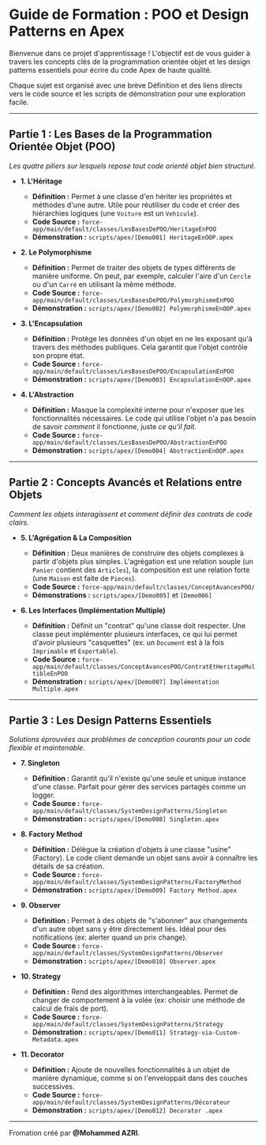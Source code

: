 # Guide de Formation : POO et Design Patterns en Apex

Bienvenue dans ce projet d'apprentissage ! L'objectif est de vous guider à travers les concepts clés de la programmation orientée objet et les design patterns essentiels pour écrire du code Apex de haute qualité.

Chaque sujet est organisé avec une brève Définition et des liens directs vers le code source et les scripts de démonstration pour une exploration facile.

---

## Partie 1 : Les Bases de la Programmation Orientée Objet (POO)

*Les quatre piliers sur lesquels repose tout code orienté objet bien structuré.*

- **1. L'Héritage**
  - **Définition :** Permet à une classe d'en hériter les propriétés et méthodes d'une autre. Utile pour réutiliser du code et créer des hiérarchies logiques (une `Voiture` est un `Vehicule`).
  - **Code Source :** `force-app/main/default/classes/LesBasesDePOO/HeritageEnPOO`
  - **Démonstration :** `scripts/apex/[Demo001] HeritageEnOOP.apex`

- **2. Le Polymorphisme**
  - **Définition :** Permet de traiter des objets de types différents de manière uniforme. On peut, par exemple, calculer l'aire d'un `Cercle` ou d'un `Carré` en utilisant la même méthode.
  - **Code Source :** `force-app/main/default/classes/LesBasesDePOO/PolymorphismeEnPOO`
  - **Démonstration :** `scripts/apex/[Demo002] PolymorphismeEnOOP.apex`

- **3. L'Encapsulation**
  - **Définition :** Protège les données d'un objet en ne les exposant qu'à travers des méthodes publiques. Cela garantit que l'objet contrôle son propre état.
  - **Code Source :** `force-app/main/default/classes/LesBasesDePOO/EncapsulationEnPOO`
  - **Démonstration :** `scripts/apex/[Demo003] EncapsulationEnOOP.apex`

- **4. L'Abstraction**
  - **Définition :** Masque la complexité interne pour n'exposer que les fonctionnalités nécessaires. Le code qui utilise l'objet n'a pas besoin de savoir *comment* il fonctionne, juste *ce qu'il fait*.
  - **Code Source :** `force-app/main/default/classes/LesBasesDePOO/AbstractionEnPOO`
  - **Démonstration :** `scripts/apex/[Demo004] AbstractionEnOOP.apex`

---

## Partie 2 : Concepts Avancés et Relations entre Objets

*Comment les objets interagissent et comment définir des contrats de code clairs.*

- **5. L'Agrégation & La Composition**
  - **Définition :** Deux manières de construire des objets complexes à partir d'objets plus simples. L'agrégation est une relation souple (un `Panier` contient des `Articles`), la composition est une relation forte (une `Maison` est faite de `Pieces`).
  - **Code Source :** `force-app/main/default/classes/ConceptAvancesPOO/`
  - **Démonstrations :** `scripts/apex/[Demo005]` et `[Demo006]`

- **6. Les Interfaces (Implémentation Multiple)**
  - **Définition :** Définit un "contrat" qu'une classe doit respecter. Une classe peut implémenter plusieurs interfaces, ce qui lui permet d'avoir plusieurs "casquettes" (ex: un `Document` est à la fois `Imprimable` et `Exportable`).
  - **Code Source :** `force-app/main/default/classes/ConceptAvancesPOO/ContratEtHeritageMultibleEnPOO`
  - **Démonstration :** `scripts/apex/[Demo007] Implémentation Multiple.apex`

---

## Partie 3 : Les Design Patterns Essentiels

*Solutions éprouvées aux problèmes de conception courants pour un code flexible et maintenable.*

- **7. Singleton**
  - **Définition :** Garantit qu'il n'existe qu'une seule et unique instance d'une classe. Parfait pour gérer des services partagés comme un logger.
  - **Code Source :** `force-app/main/default/classes/SystemDesignPatterns/Singleton`
  - **Démonstration :** `scripts/apex/[Demo008] Singleton.apex`

- **8. Factory Method**
  - **Définition :** Délègue la création d'objets à une classe "usine" (Factory). Le code client demande un objet sans avoir à connaître les détails de sa création.
  - **Code Source :** `force-app/main/default/classes/SystemDesignPatterns/FactoryMethod`
  - **Démonstration :** `scripts/apex/[Demo009] Factory Method.apex`

- **9. Observer**
  - **Définition :** Permet à des objets de "s'abonner" aux changements d'un autre objet sans y être directement liés. Idéal pour des notifications (ex: alerter quand un prix change).
  - **Code Source :** `force-app/main/default/classes/SystemDesignPatterns/Observer`
  - **Démonstration :** `scripts/apex/[Demo010] Observer.apex`

- **10. Strategy**
  - **Définition :** Rend des algorithmes interchangeables. Permet de changer de comportement à la volée (ex: choisir une méthode de calcul de frais de port).
  - **Code Source :** `force-app/main/default/classes/SystemDesignPatterns/Strategy`
  - **Démonstration :** `scripts/apex/[Demo011] Strategy‐via‐Custom‐Metadata.apex`

- **11. Decorator**
  - **Définition :** Ajoute de nouvelles fonctionnalités à un objet de manière dynamique, comme si on l'enveloppait dans des couches successives.
  - **Code Source :** `force-app/main/default/classes/SystemDesignPatterns/Décorateur`
  - **Démonstration :** `scripts/apex/[Demo012] Decorator .apex`

---

Fromation créé par **@Mohammed AZRI**.